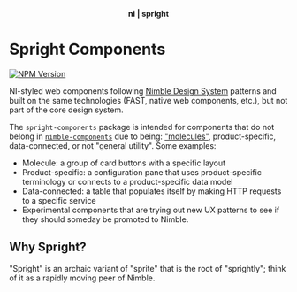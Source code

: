 <div align="center">
    <p><b>ni | spright</b></p>
</div>

# Spright Components

[![NPM Version](https://img.shields.io/npm/v/@ni/spright-components.svg)](https://www.npmjs.com/package/@ni/spright-components)

NI-styled web components following [Nimble Design System](https://nimble.ni.dev) patterns and built on the same technologies (FAST, native web components, etc.), but not part of the core design system.

The `spright-components` package is intended for components that do not belong in [`nimble-components`](/packages/nimble-components) due to being: ["molecules"](https://atomicdesign.bradfrost.com/chapter-2/), product-specific, data-connected, or not "general utility". Some examples:

- Molecule: a group of card buttons with a specific layout
- Product-specific: a configuration pane that uses product-specific terminology or connects to a product-specific data model
- Data-connected: a table that populates itself by making HTTP requests to a specific service
- Experimental components that are trying out new UX patterns to see if they should someday be promoted to Nimble.

## Why Spright?

"Spright" is an archaic variant of "sprite" that is the root of "sprightly"; think of it as a rapidly moving peer of Nimble.
